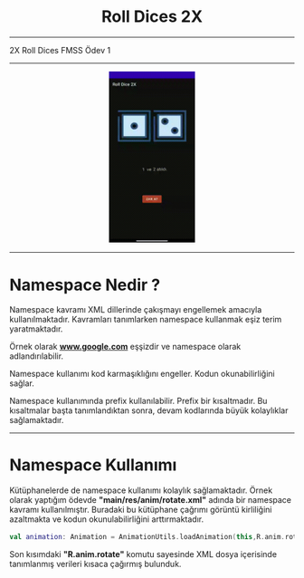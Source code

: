 <h1 align="center"> Roll Dices 2X </h1>

--- 

2X Roll Dices FMSS Ödev 1 

---

<p align="center">
  <img width="30%" src="https://github.com/FMSSBilisimAndroid/ozturk-sahin-yetisir/blob/master/image/rolldicev2.gif" alt="gif image"/>
</p>

---


<h1>Namespace Nedir ?</h1>

<p>Namespace kavramı XML dillerinde çakışmayı engellemek amacıyla kullanılmaktadır. Kavramları tanımlarken namespace kullanmak eşiz terim yaratmaktadır.

Örnek olarak **www.google.com** eşşizdir ve namespace olarak adlandırılabilir.</p>
<p>Namespace kullanımı kod karmaşıklığını engeller. Kodun okunabilirliğini sağlar. </p>

<p> Namespace kullanımında prefix kullanılabilir. Prefix bir kısaltmadır. Bu kısaltmalar başta tanımlandıktan sonra, devam kodlarında büyük kolaylıklar sağlamaktadır. </p>

---

<h1> Namespace Kullanımı</h1>

Kütüphanelerde de namespace kullanımı kolaylık sağlamaktadır.
Örnek olarak yaptığım ödevde **"main/res/anim/rotate.xml"**
adında bir namespace kavramı kullanılmıştır. Buradaki bu kütüphane çağrımı görüntü kirliliğini azaltmakta ve kodun okunulabilirliğini arttırmaktadır.


```kotlin
val animation: Animation = AnimationUtils.loadAnimation(this,R.anim.rotate)
```
Son kısımdaki **"R.anim.rotate"** komutu sayesinde XML dosya içerisinde tanımlanmış verileri kısaca çağırmış bulunduk.
